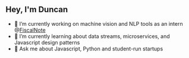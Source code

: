 ## Hey, I'm Duncan

- 🔨 I’m currently working on machine vision and NLP tools as an intern @[FiscalNote](https://fiscalnote.com)
- 🌱 I’m currently learning about data streams, microservices, and Javascript design patterns
- 💬 Ask me about Javascript, Python and student-run startups 
